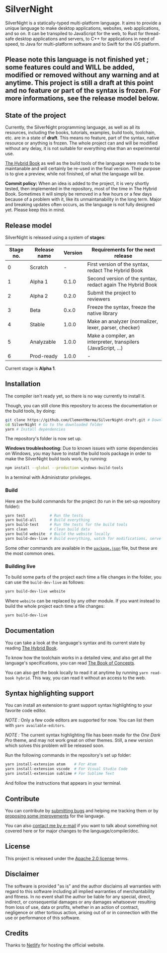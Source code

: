 # SilverNight

SilverNight is a statically-typed multi-platform language. It aims to provide a unique language to make desktop applications, websites, web applications, and so on.
It can be transpiled to JavaScript for the web, to Rust for thread-safe desktop applications and servers, to C++ for applications in need of speed, to Java for multi-platform software and to Swift for the iOS platform.

## Please note this language is not finished yet ; some features could and WILL be added, modified or removed without any warning and at anytime. This project is still a draft at this point and no feature or part of the syntax is frozen. For more informations, see the release model below.

## State of the project

Currently, the SilverNight programming language, as well as all its resources, including the books, tutorials, examples, build tools, toolchain, etc. are in a state of **draft**. This means no feature, part of the syntax, native resource or anything is frozen. The whole project can and will be modified without any delay, it is not suitable for everything else than an experimental use.

[The Hybrid Book](https://silvernight.netlify.com/docs/book/hybrid.html) as well as the build tools of the language were made to be maintanable and will certainly be re-used in the final version. Their purpose is to give a preview, while not finished, of what the language will be.

**Commit policy:** When an idea is added to the project, it is very shortly tested, then implemented in the repository, most of the time in The Hybrid Book. Sometimes it will simply be removed in a few hours or a few days because of a problem with it, like its unmaintanability in the long term. Major and breaking updates often occurs, as the language is not fully designed yet. Please keep this in mind.

## Release model

SilverNight is released using a system of **stages**:

| Stage no. | Release name | Version |                     Requirements for the next release                    |
|-----------|--------------|---------|--------------------------------------------------------------------------|
|     0     | Scratch      |    -    | First version of the syntax, redact The Hybrid Book                      |
|     1     | Alpha 1      |  0.1.0  | Second version of the syntax, redact again The Hybrid Book               |
|     2     | Alpha 2      |  0.2.0  | Submit the project to reviewers                                          |
|     3     | Beta         |  0.x.0  | Freeze the syntax, freeze the native library                             |
|     4     | Stable       |  1.0.0  | Make an analyzer (normalizer, lexer, parser, checker)                    |
|     5     | Analyzable   |  1.0.0  | Make a compiler, an interpreter, transpilers (JavaScript, ...)           |
|     6     | Prod-ready   |  1.0.0  |                                   -                                      |

Current stage is **Alpha 1**.

## Installation

The compiler isn't ready yet, so there is no way currently to install it.

Though, you can still clone this repository to access the documentation or the build tools, by doing:

```bash
git clone https://github.com/ClementNerma/SilverNight-draft.git # Download the repository
cd SilverNight # Go to the downloaded folder
yarn # Install dependencies
```

The repository's folder is now set up.

**Windows troubleshooting:** Due to known issues with some dependencies on Windows, you may have to install the build tools package in order to make the SilverNight build tools work, by running:

```bash
npm install --global --production windows-build-tools
```

In a terminal with Administrator privileges.

### Build

Here are the build commands for the project (to run in the set-up repository folder):

```bash
yarn test           # Run the tests
yarn build-all      # Build everything
yarn build-test     # Run the tests for the build tools
yarn clean          # Clean build data
yarn build website  # Build the website locally
yarn build-dev-live # Build everything, watch for modifications, serve locally
```

Some other commands are available in the [`package.json`](package.json) file, but these are the most common ones.

### Building live

To build some parts of the project each time a file changes in the folder, you can use the `build-dev-live` as follows:

```bash
yarn build-dev-live website
```

Where `website` can be replaced by any other module. If you want instead to build the whole project each time a file changes:

```bash
yarn build-dev-live
```

## Documentation

You can take a look at the language's syntax and its current state by reading [The Hybrid Book](https://silvernight.netlify.com/docs/book/hybrid.html).

To know how the toolchain works in a detailed view, and also get all the language's specifications, you can read [The Book of Concepts](https://silvernight.netlify.com/docs/book/concepts.html).

You can also get the book locally to read it at anytime by running `yarn read-book hybrid`. This way, you can read it without an access to the web.

## Syntax highlighting support

You can install an extension to grant support syntax highlighting to your favorite code editor.

*NOTE :* Only a few code editors are supported for now. You can list them with `yarn available-editors`.

*NOTE :* The current syntax highlighting file has been made for the _One Dark Pro_ theme, and may not work great on other themes. Still, a new version which solves this problem will be released soon.

Run the following commands in the repository's set up folder:

```bash
yarn install-extension atom    # For Atom
yarn install-extension vscode  # For Visual Studio Code
yarn install-extension sublime # For Sublime Text
```

And follow the instructions that appears in your terminal.

## Contribute

You can contribute by [submitting bugs](https://github.com/ClementNerma/SilverNight-draft/issues) and helping me tracking them or by [proposing some improvements](https://github.com/ClementNerma/SilverNight-draft/issues) for the language.

You can also [contact me by e-mail](mailto:clement.nerma@gmail.com) if you want to talk about something not covered here or for major changes to the language/compiler/doc.

## License

This project is released under the [Apache 2.0 license](LICENSE.md) terms.

## Disclaimer

The software is provided "as is" and the author disclaims all warranties with regard to this software including all implied warranties of merchantability and fitness. In no event shall the author be liable for any special, direct, indirect, or consequential damages or any damages whatsoever resulting from loss of use, data or profits, whether in an action of contract, negligence or other tortious action, arising out of or in connection with the use or performance of this software.

## Credits

Thanks to [Netlify](https://netlify.com) for hosting the official website.